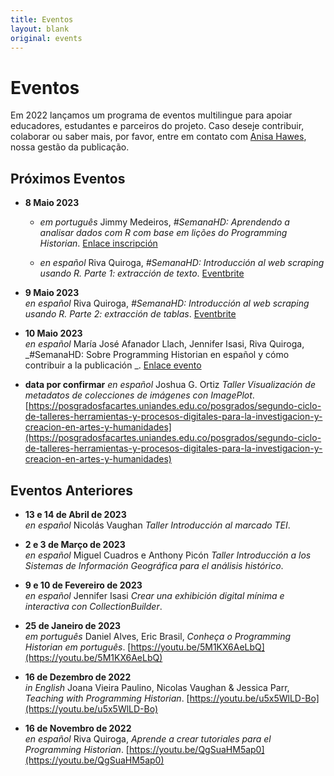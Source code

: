 ```yaml
---
title: Eventos
layout: blank
original: events
---
```


# Eventos

Em 2022 lançamos um programa de eventos multilingue para apoiar educadores, estudantes e parceiros do projeto. Caso deseje contribuir, colaborar ou saber mais, por favor, entre em contato com <a href="mailto:admin@programminghistorian.org">Anisa Hawes</a>, nossa gestão da publicação.

## Próximos Eventos

* **8 Maio 2023**

  * _em português_ Jimmy Medeiros, _#SemanaHD: Aprendendo a analisar dados com R com base em lições do Programming Historian_. [Enlace inscripción](https://semanahd.cuaieed.unam.mx/#/calendario)

  * _en español_ Riva Quiroga, _#SemanaHD: Introducción al web scraping usando R. Parte 1: extracción de texto_. [Eventbrite](https://www.eventbrite.com/e/introduccion-al-web-scraping-usando-r-parte-1-extraccion-de-texto-tickets-623620143637)

* **9 Maio 2023**  
_en español_ Riva Quiroga, _#SemanaHD: Introducción al web scraping usando R. Parte 2: extracción de tablas_. [Eventbrite](https://www.eventbrite.com/e/introduccion-al-web-scraping-usando-r-parte-2-extraccion-de-tablas-tickets-623680514207)

* **10 Maio 2023**  
_en español_ María José Afanador Llach, Jennifer Isasi, Riva Quiroga, _#SemanaHD: Sobre Programming Historian en español y cómo contribuir a la publicación
_. [Enlace evento](https://uniandes-edu-co.zoom.us/j/85139205109)


* **data por confirmar** 
_en español_ Joshua G. Ortiz _Taller Visualización de metadatos de colecciones de imágenes con ImagePlot_. [https://posgradosfacartes.uniandes.edu.co/posgrados/segundo-ciclo-de-talleres-herramientas-y-procesos-digitales-para-la-investigacion-y-creacion-en-artes-y-humanidades](https://posgradosfacartes.uniandes.edu.co/posgrados/segundo-ciclo-de-talleres-herramientas-y-procesos-digitales-para-la-investigacion-y-creacion-en-artes-y-humanidades)

## Eventos Anteriores

* **13 e 14 de Abril de 2023**  
_en español_ Nicolás Vaughan _Taller Introducción al marcado TEI_.

* **2 e 3 de Março de 2023**  
_en español_ Miguel Cuadros e Anthony Picón _Taller Introducción a los Sistemas de Información Geográfica para el análisis histórico_.

* **9 e 10 de Fevereiro de 2023**  
_en español_ Jennifer Isasi _Crear una exhibición digital mínima e interactiva con CollectionBuilder_.

* **25 de Janeiro de 2023**  
_em português_ Daniel Alves, Eric Brasil, _Conheça o Programming Historian em português_. [https://youtu.be/5M1KX6AeLbQ](https://youtu.be/5M1KX6AeLbQ)

* **16 de Dezembro de 2022**  
_in English_ Joana Vieira Paulino, Nicolas Vaughan & Jessica Parr, _Teaching with Programming Historian_. [https://youtu.be/u5x5WlLD-Bo](https://youtu.be/u5x5WlLD-Bo)

* **16 de Novembro de 2022**  
_en español_ Riva Quiroga, _Aprende a crear tutoriales para el Programming Historian_. [https://youtu.be/QgSuaHM5ap0](https://youtu.be/QgSuaHM5ap0) 
